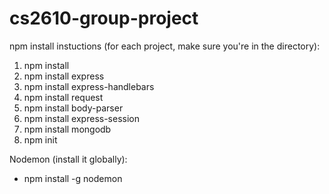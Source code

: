 # cs2610-group-project

npm install instuctions (for each project, make sure you're in the directory):
1. npm install
2. npm install express
3. npm install express-handlebars
4. npm install request
5. npm install body-parser
6. npm install express-session
7. npm install mongodb
8. npm init

Nodemon (install it globally):
- npm install -g nodemon
